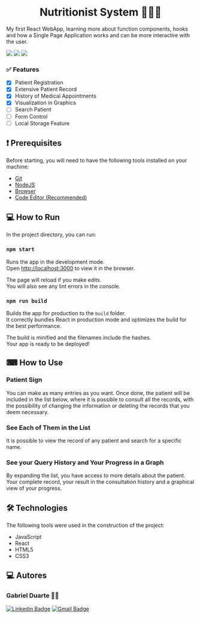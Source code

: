 <h1 align=center>Nutritionist System 👩‍⚕️🍎</h1>
<p>My first React WebApp, learning more about function components, hooks and how a Single Page Application works and can be more interactire with the user.</p>

<img src="https://img.shields.io/badge/license-MIT-green"> <img src="https://img.shields.io/github/stars/Duarte64/NutritionistSystem"> <img src="https://img.shields.io/twitter/url?url=https%3A%2F%2Fgithub.com%2FDuarte64%2FNutritionistSystem">


<!--
   * [Features](#-Features)
   * [Pré Requisitos](#-Pré-requisitos)
   * [Como Instalar](#-Como-Instalar)
      * [Deploy Aplicação](#-Como-Instalar)
      * [Executando em Servidor Local](#Inicializando-o-TomCat)
      * [Possíveis Erros](#Você-pode-se-deparar-com-o-erro-UnsuportClassVersionError)
   * [Como Utilizar](#-Como-Utilizar)
   * [Construção](#-Construção)
   * [Testes](#-Testes)
   * [Tecnologias](#-Tecnologias)
   * [Autores](#-Autor)
-->

### ✅ Features

- [x] Patient Registration
- [x] Extensive Patient Record
- [x] History of Medical Appointments
- [x] Visualization in Graphics
- [ ] Search Patient
- [ ] Form Control
- [ ] Local Storage Feature

## ❗ Prerequisites

Before starting, you will need to have the following tools installed on your machine:
- [Git](https://git-scm.com/book/en/v2/Getting-Started-Installing-Git)
- [NodeJS](https://nodejs.org/en/)
- [Browser](https://www.google.pt/intl/pt-PT/chrome/?brand=ISCS&gclid=CjwKCAjwzOqKBhAWEiwArQGwaF25v-VaQJSALRBqH-VUgY9rpQn0rzYFtoB_etqEkmLqKnmSWtynmRoC_nEQAvD_BwE&gclsrc=aw.ds)
- [Code Editor (Recommended)](https://code.visualstudio.com)

## 💻 How to Run

In the project directory, you can run:

### `npm start`

Runs the app in the development mode.\
Open [http://localhost:3000](http://localhost:3000) to view it in the browser.

The page will reload if you make edits.\
You will also see any lint errors in the console.

### `npm run build`

Builds the app for production to the `build` folder.\
It correctly bundles React in production mode and optimizes the build for the best performance.

The build is minified and the filenames include the hashes.\
Your app is ready to be deployed!

## ⌨ How to Use

### Patient Sign
You can make as many entries as you want. Once done, the patient will be included in the list below, where it is possible to consult all the records, with the possibility of changing the information or deleting the records that you deem necessary.

### See Each of Them in the List
It is possible to view the record of any patient and search for a specific name.

### See your Query History and Your Progress in a Graph
By expanding the list, you have access to more details about the patient. Your complete record, your result in the consultation history and a graphical view of your progress.

## 🛠 Technologies

The following tools were used in the construction of the project:

- JavaScript
- React
- HTML5
- CSS3

## 💻 Autores

### Gabriel Duarte 🧑‍💻

[![Linkedin Badge](https://img.shields.io/badge/-Gabriel-blue?style=flat-square&logo=Linkedin&logoColor=white&link=https://www.linkedin.com/in/gabriel-duarte-da-paz-figueiredo-3aaa35197/)](https://www.linkedin.com/in/gabriel-duarte-da-paz-figueiredo-3aaa35197/) 
[![Gmail Badge](https://img.shields.io/badge/-gabriel.duartepaz@gmail.com-c14438?style=flat-square&logo=Gmail&logoColor=white&link=mailto:gabriel.duartepaz@gmail.com)](mailto:gabriel.duartepaz@gmail.com)
<br>
